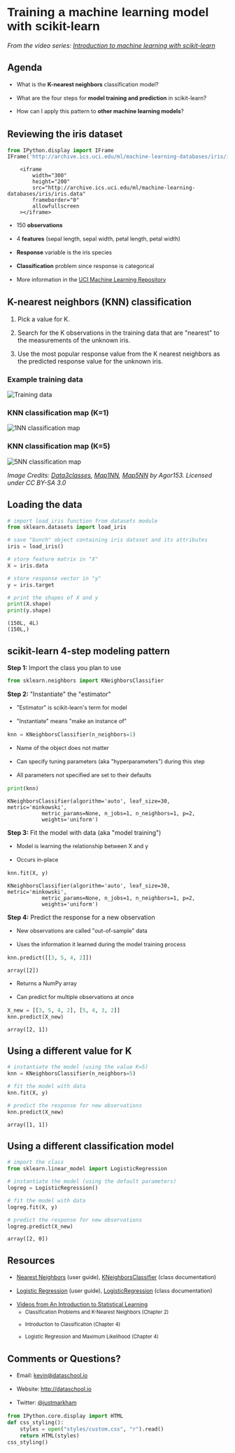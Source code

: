
# Training a machine learning model with scikit-learn
*From the video series: [Introduction to machine learning with scikit-learn](https://github.com/justmarkham/scikit-learn-videos)*

## Agenda

- What is the **K-nearest neighbors** classification model?
- What are the four steps for **model training and prediction** in scikit-learn?
- How can I apply this pattern to **other machine learning models**?

## Reviewing the iris dataset


```python
from IPython.display import IFrame
IFrame('http://archive.ics.uci.edu/ml/machine-learning-databases/iris/iris.data', width=300, height=200)
```





        <iframe
            width="300"
            height="200"
            src="http://archive.ics.uci.edu/ml/machine-learning-databases/iris/iris.data"
            frameborder="0"
            allowfullscreen
        ></iframe>
        



- 150 **observations**
- 4 **features** (sepal length, sepal width, petal length, petal width)
- **Response** variable is the iris species
- **Classification** problem since response is categorical
- More information in the [UCI Machine Learning Repository](http://archive.ics.uci.edu/ml/datasets/Iris)

## K-nearest neighbors (KNN) classification

1. Pick a value for K.
2. Search for the K observations in the training data that are "nearest" to the measurements of the unknown iris.
3. Use the most popular response value from the K nearest neighbors as the predicted response value for the unknown iris.

### Example training data

![Training data](images/04_knn_dataset.png)

### KNN classification map (K=1)

![1NN classification map](images/04_1nn_map.png)

### KNN classification map (K=5)

![5NN classification map](images/04_5nn_map.png)

*Image Credits: [Data3classes](http://commons.wikimedia.org/wiki/File:Data3classes.png#/media/File:Data3classes.png), [Map1NN](http://commons.wikimedia.org/wiki/File:Map1NN.png#/media/File:Map1NN.png), [Map5NN](http://commons.wikimedia.org/wiki/File:Map5NN.png#/media/File:Map5NN.png) by Agor153. Licensed under CC BY-SA 3.0*

## Loading the data


```python
# import load_iris function from datasets module
from sklearn.datasets import load_iris

# save "bunch" object containing iris dataset and its attributes
iris = load_iris()

# store feature matrix in "X"
X = iris.data

# store response vector in "y"
y = iris.target
```


```python
# print the shapes of X and y
print(X.shape)
print(y.shape)
```

    (150L, 4L)
    (150L,)


## scikit-learn 4-step modeling pattern

**Step 1:** Import the class you plan to use


```python
from sklearn.neighbors import KNeighborsClassifier
```

**Step 2:** "Instantiate" the "estimator"

- "Estimator" is scikit-learn's term for model
- "Instantiate" means "make an instance of"


```python
knn = KNeighborsClassifier(n_neighbors=1)
```

- Name of the object does not matter
- Can specify tuning parameters (aka "hyperparameters") during this step
- All parameters not specified are set to their defaults


```python
print(knn)
```

    KNeighborsClassifier(algorithm='auto', leaf_size=30, metric='minkowski',
               metric_params=None, n_jobs=1, n_neighbors=1, p=2,
               weights='uniform')


**Step 3:** Fit the model with data (aka "model training")

- Model is learning the relationship between X and y
- Occurs in-place


```python
knn.fit(X, y)
```




    KNeighborsClassifier(algorithm='auto', leaf_size=30, metric='minkowski',
               metric_params=None, n_jobs=1, n_neighbors=1, p=2,
               weights='uniform')



**Step 4:** Predict the response for a new observation

- New observations are called "out-of-sample" data
- Uses the information it learned during the model training process


```python
knn.predict([[3, 5, 4, 2]])
```




    array([2])



- Returns a NumPy array
- Can predict for multiple observations at once


```python
X_new = [[3, 5, 4, 2], [5, 4, 3, 2]]
knn.predict(X_new)
```




    array([2, 1])



## Using a different value for K


```python
# instantiate the model (using the value K=5)
knn = KNeighborsClassifier(n_neighbors=5)

# fit the model with data
knn.fit(X, y)

# predict the response for new observations
knn.predict(X_new)
```




    array([1, 1])



## Using a different classification model


```python
# import the class
from sklearn.linear_model import LogisticRegression

# instantiate the model (using the default parameters)
logreg = LogisticRegression()

# fit the model with data
logreg.fit(X, y)

# predict the response for new observations
logreg.predict(X_new)
```




    array([2, 0])



## Resources

- [Nearest Neighbors](http://scikit-learn.org/stable/modules/neighbors.html) (user guide), [KNeighborsClassifier](http://scikit-learn.org/stable/modules/generated/sklearn.neighbors.KNeighborsClassifier.html) (class documentation)
- [Logistic Regression](http://scikit-learn.org/stable/modules/linear_model.html#logistic-regression) (user guide), [LogisticRegression](http://scikit-learn.org/stable/modules/generated/sklearn.linear_model.LogisticRegression.html) (class documentation)
- [Videos from An Introduction to Statistical Learning](http://www.dataschool.io/15-hours-of-expert-machine-learning-videos/)
    - Classification Problems and K-Nearest Neighbors (Chapter 2)
    - Introduction to Classification (Chapter 4)
    - Logistic Regression and Maximum Likelihood (Chapter 4)

## Comments or Questions?

- Email: <kevin@dataschool.io>
- Website: http://dataschool.io
- Twitter: [@justmarkham](https://twitter.com/justmarkham)


```python
from IPython.core.display import HTML
def css_styling():
    styles = open("styles/custom.css", "r").read()
    return HTML(styles)
css_styling()
```




<style>
    @font-face {
        font-family: "Computer Modern";
        src: url('http://mirrors.ctan.org/fonts/cm-unicode/fonts/otf/cmunss.otf');
    }
    div.cell{
        width: 90%;
/*        margin-left:auto;*/
/*        margin-right:auto;*/
    }
    ul {
        line-height: 145%;
        font-size: 90%;
    }
    li {
        margin-bottom: 1em;
    }
    h1 {
        font-family: Helvetica, serif;
    }
    h4{
        margin-top: 12px;
        margin-bottom: 3px;
       }
    div.text_cell_render{
        font-family: Computer Modern, "Helvetica Neue", Arial, Helvetica, Geneva, sans-serif;
        line-height: 145%;
        font-size: 130%;
        width: 90%;
        margin-left:auto;
        margin-right:auto;
    }
    .CodeMirror{
            font-family: "Source Code Pro", source-code-pro,Consolas, monospace;
    }
/*    .prompt{
        display: None;
    }*/
    .text_cell_render h5 {
        font-weight: 300;
        font-size: 16pt;
        color: #4057A1;
        font-style: italic;
        margin-bottom: 0.5em;
        margin-top: 0.5em;
        display: block;
    }

    .warning{
        color: rgb( 240, 20, 20 )
        }
</style>
<script>
    MathJax.Hub.Config({
                        TeX: {
                           extensions: ["AMSmath.js"]
                           },
                tex2jax: {
                    inlineMath: [ ['$','$'], ["\\(","\\)"] ],
                    displayMath: [ ['$$','$$'], ["\\[","\\]"] ]
                },
                displayAlign: 'center', // Change this to 'center' to center equations.
                "HTML-CSS": {
                    styles: {'.MathJax_Display': {"margin": 4}}
                }
        });
</script>


